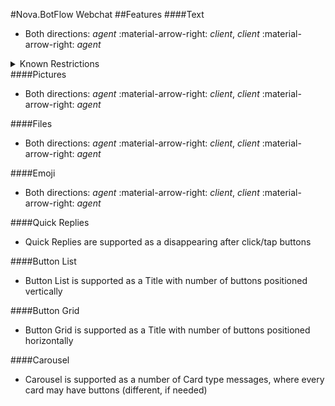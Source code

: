 #Nova.BotFlow Webchat
##Features
####Text
- Both directions: *agent* :material-arrow-right: *client*, *client* :material-arrow-right: *agent*

<details><summary>Known Restrictions</summary>
<p>
```
• Text character limit: 1000 UTF-8
```
</p>
</details>
####Pictures

- Both directions: *agent* :material-arrow-right: *client*, *client* :material-arrow-right: *agent*

####Files
- Both directions: *agent* :material-arrow-right: *client*, *client* :material-arrow-right: *agent*

####Emoji
- Both directions: *agent* :material-arrow-right: *client*, *client* :material-arrow-right: *agent*


####Quick Replies
- Quick Replies are supported as a disappearing after click/tap buttons

####Button List
- Button List is supported as a Title with number of buttons positioned vertically 

####Button Grid

- Button Grid is supported as a Title with number of buttons positioned horizontally 

####Carousel

- Carousel is supported as a number of Card type messages, where every card may have buttons (different, if needed)

